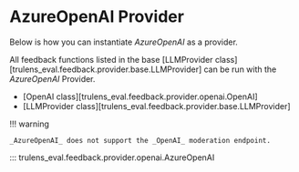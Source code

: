 # AzureOpenAI Provider

Below is how you can instantiate _AzureOpenAI_ as a provider.

All feedback functions listed in the base [LLMProvider
class][trulens_eval.feedback.provider.base.LLMProvider] can be run with the _AzureOpenAI_ Provider.

- [OpenAI class][trulens_eval.feedback.provider.openai.OpenAI]
- [LLMProvider class][trulens_eval.feedback.provider.base.LLMProvider]

!!! warning

    _AzureOpenAI_ does not support the _OpenAI_ moderation endpoint.

::: trulens_eval.feedback.provider.openai.AzureOpenAI
